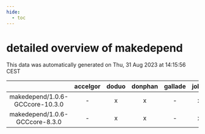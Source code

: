 ```yaml
---
hide:
  - toc
---
```


detailed overview of makedepend
===============================


This data was automatically generated on Thu, 31 Aug 2023 at 14:15:56 CEST  

| |accelgor|doduo|donphan|gallade|joltik|skitty|swalot|victini|
| :---: | :---: | :---: | :---: | :---: | :---: | :---: | :---: | :---: |
|makedepend/1.0.6-GCCcore-10.3.0|-|x|x|-|x|x|x|x|
|makedepend/1.0.6-GCCcore-8.3.0|-|x|x|-|x|x|-|x|
